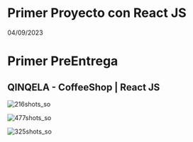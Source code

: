# Primer Proyecto con React JS

04/09/2023
<h1>Primer PreEntrega</h1>
<h2>QINQELA - CoffeeShop | React JS</h2>


<img>![216shots_so](https://github.com/DowoDev/PreEntrega1-Rubio/assets/14940646/b2342e3d-8b76-4d7c-8241-7b5ea908150e)</img>

<img>![477shots_so](https://github.com/DowoDev/PreEntrega1-Rubio/assets/14940646/455309f4-ce7d-408f-81dd-78928a0462da)</img>

<img>![325shots_so](https://github.com/DowoDev/PreEntrega1-Rubio/assets/14940646/2c0451e9-a830-4a02-93ae-04d1f0e885a3)</img>



